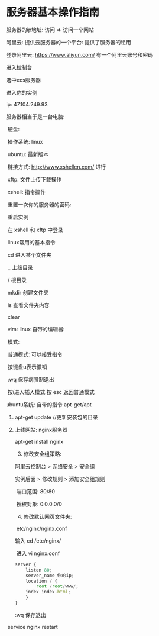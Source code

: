# 服务器基本操作指南

服务器的ip地址: 访问 => 访问一个网站

阿里云: 提供云服务器的一个平台: 提供了服务器的租用

登录阿里云: https://www.aliyun.com/ 有一个阿里云账号和密码

进入控制台

选中ecs服务器

进入你的实例

ip: 47.104.249.93

服务器相当于是一台电脑: 

​	硬盘: 

​	操作系统: linux

​		ubuntu: 最新版本

​	链接方式: http://www.xshellcn.com/ 进行

​		xftp: 文件上传下载操作

​		xshell: 指令操作

​	重置一次你的服务器的密码: 

​	重启实例

​	在 xshell 和 xftp 中登录

​	linux常用的基本指令

​		cd 进入某个文件夹

​			.. 上级目录

​			/  根目录

​		mkdir 创建文件夹

​		ls 查看文件夹内容

​		clear

​		vim: linux 自带的编辑器: 

​		模式:  

​			普通模式: 可以接受指令

​				按键盘u表示撤销

​				:wq 保存病强制退出

​			按i进入插入模式 按 esc 返回普通模式



ubuntu系统: 自带的指令 apt-get/apt

 1. apt-get update //更新安装包的目录

 2. 上线网站: nginx服务器

    apt-get install nginx

	3. 修改安全组策略: 

    阿里云控制台 > 网络安全 > 安全组 

    实例后面 > 修改规则 > 添加安全组规则

    ​	端口范围: 80/80

    ​	授权对象: 0.0.0.0/0

	4. 修改默认网页文件夹:

    ​       etc/nginx/nginx.conf 

    输入 cd /etc/nginx/
    
    ​    进入   vi nginx.conf
    
    ```js
    server {
        listen 80;
        server_name 你的ip;
        location / {
            root /root/www/;
        index index.html;
        }
    }
    ```
    
    :wq 保存退出

​	         service nginx restart



​		 